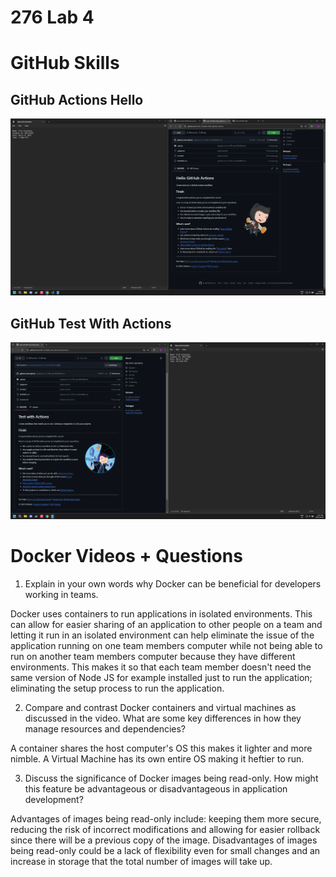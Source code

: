 # 276 Lab 4

# GitHub Skills

## GitHub Actions Hello

![GitHub Actions Hello](GitHub_Actions.png)

## GitHub Test With Actions

![GitHub Test With Actions](GitHub_Actions_Test.png)

# Docker Videos + Questions

1. Explain in your own words why Docker can be beneficial for developers working in teams.

Docker uses containers to run applications in isolated environments. This can allow for easier sharing of an application to other people on a team and letting it run in an isolated environment can help eliminate the issue of the application running on one team members computer while not being able to run on another team members computer because they have different environments. This makes it so that each team member doesn't need the same version of Node JS for example installed just to run the application; eliminating the setup process to run the application.

2. Compare and contrast Docker containers and virtual machines as discussed in the video. What are some key differences in how they manage resources and dependencies?

A container shares the host computer's OS this makes it lighter and more nimble. A Virtual Machine has its own entire OS making it heftier to run.


3. Discuss the significance of Docker images being read-only. How might this feature be advantageous or disadvantageous in application development?

Advantages of images being read-only include: keeping them more secure, reducing the risk of incorrect modifications and allowing for easier rollback since there will be a previous copy of the image.
Disadvantages of images being read-only could be a lack of flexibility even for small changes and an increase in storage that the total number of images will take up.